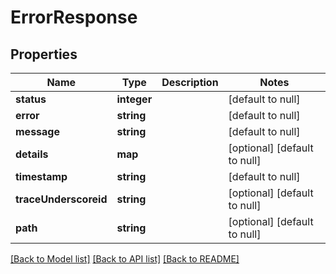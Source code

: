 # ErrorResponse

## Properties
Name | Type | Description | Notes
------------ | ------------- | ------------- | -------------
**status** | **integer** |  | [default to null]
**error** | **string** |  | [default to null]
**message** | **string** |  | [default to null]
**details** | **map** |  | [optional] [default to null]
**timestamp** | **string** |  | [default to null]
**traceUnderscoreid** | **string** |  | [optional] [default to null]
**path** | **string** |  | [optional] [default to null]

[[Back to Model list]](../README.md#documentation-for-models) [[Back to API list]](../README.md#documentation-for-api-endpoints) [[Back to README]](../README.md)


